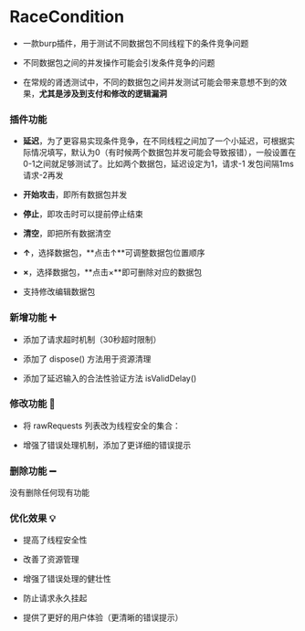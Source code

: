 # RaceCondition
- 一款burp插件，用于测试不同数据包不同线程下的条件竞争问题

- 不同数据包之间的并发操作可能会引发条件竞争的问题

- 在常规的肾透测试中，不同的数据包之间并发测试可能会带来意想不到的效果，**尤其是涉及到支付和修改的逻辑漏洞**


### 插件功能 
- **延迟**，为了更容易实现条件竞争，在不同线程之间加了一个小延迟，可根据实际情况填写，默认为0（有时候两个数据包并发可能会导致报错），一般设置在0-1之间就足够测试了。比如两个数据包，延迟设定为1，请求-1 发包间隔1ms 请求-2再发

- **开始攻击**，即所有数据包并发

- **停止**，即攻击时可以提前停止结束

- **清空**，即把所有数据清空

- **↑**，选择数据包，**点击↑**可调整数据包位置顺序

- **×**，选择数据包，**点击×**即可删除对应的数据包

- 支持修改编辑数据包 


### 新增功能 ➕

- 添加了请求超时机制（30秒超时限制）

- 添加了 dispose() 方法用于资源清理

- 添加了延迟输入的合法性验证方法 isValidDelay()


### 修改功能 🔄

- 将 rawRequests 列表改为线程安全的集合：

- 增强了错误处理机制，添加了更详细的错误提示


### 删除功能 ➖

没有删除任何现有功能


### 优化效果 💡

- 提高了线程安全性

- 改善了资源管理

- 增强了错误处理的健壮性

- 防止请求永久挂起

- 提供了更好的用户体验（更清晰的错误提示）
